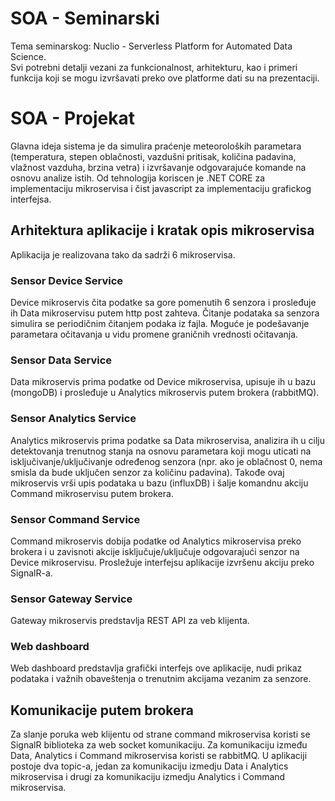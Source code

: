 # SOA - Seminarski

Tema seminarskog: Nuclio - Serverless Platform for Automated Data Science.  
Svi potrebni detalji vezani za funkcionalnost, arhitekturu, kao i primeri funkcija koji se mogu izvršavati preko ove platforme dati su na prezentaciji.

# SOA - Projekat

Glavna ideja sistema je da simulira praćenje meteoroloških parametara (temperatura, stepen oblačnosti, vazdušni pritisak, količina padavina, vlažnost vazduha, brzina vetra) i izvršavanje odgovarajuće komande na osnovu analize istih. Od tehnologija koriscen je .NET CORE za implementaciju mikroservisa i čist javascript za implementaciju grafickog interfejsa.

## Arhitektura aplikacije i kratak opis mikroservisa

Aplikacija je realizovana tako da sadrži 6 mikroservisa.

### Sensor Device Service

Device mikroservis čita podatke sa gore pomenutih 6 senzora i prosleđuje ih Data mikroservisu putem http post zahteva. Čitanje podataka sa senzora simulira se periodičnim čitanjem podaka iz fajla. Moguće je podešavanje parametara očitavanja u vidu promene graničnih vrednosti očitavanja.

### Sensor Data Service

Data mikroservis prima podatke od Device mikroservisa, upisuje ih u bazu (mongoDB) i prosleđuje u Analytics mikroservis putem brokera (rabbitMQ).

### Sensor Analytics Service

Analytics mikroservis prima podatke sa Data mikroservisa, analizira ih u cilju detektovanja trenutnog stanja na osnovu parametara koji mogu uticati na isključivanje/uključivanje određenog senzora (npr. ako je oblačnost 0, nema smisla da bude uključen senzor za količinu padavina). Takođe ovaj mikroservis vrši upis podataka u bazu (influxDB) i šalje komandnu akciju Command mikroservisu putem brokera.

### Sensor Command Service

Command mikroservis dobija podatke od Analytics mikroservisa preko brokera i u zavisnoti akcije isključuje/uključuje odgovarajući senzor na Device mikroservisu. Prosležuje interfejsu aplikacije izvršenu akciju preko SignalR-a.

### Sensor Gateway Service

Gateway mikroservis predstavlja REST API za veb klijenta.

### Web dashboard

Web dashboard predstavlja grafički interfejs ove aplikacije, nudi prikaz podataka i važnih obaveštenja o trenutnim akcijama vezanim za senzore.

## Komunikacije putem brokera

Za slanje poruka web klijentu od strane command mikroservisa koristi se SignalR biblioteka za web socket komunikaciju. Za komunikaciju između Data, Analytics i Command mikroservisa koristi se rabbitMQ. U aplikaciji postoje dva topic-a, jedan za komunikaciju izmedju Data i Analytics mikroservisa i drugi za komunikaciju izmedju Analytics i Command mikroservisa.
